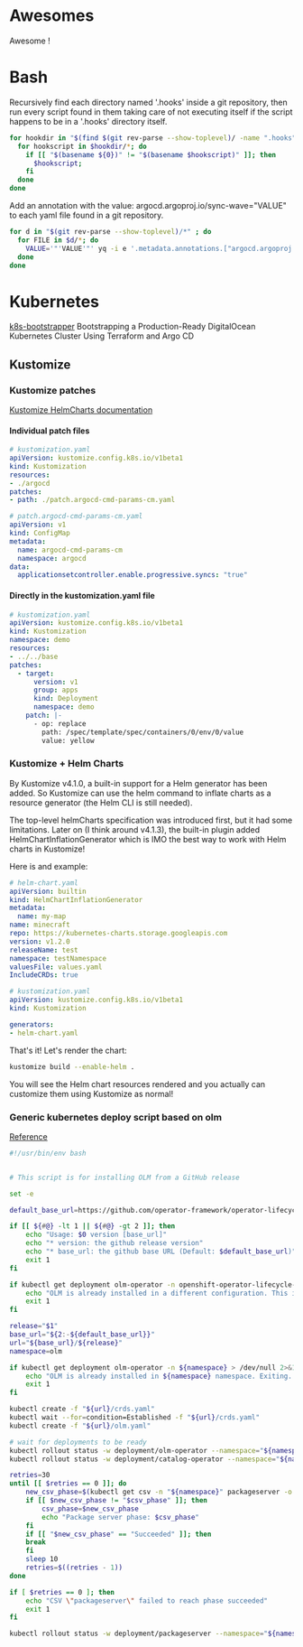# Awesomes
Awesome !

# Bash

Recursively find each directory named '.hooks' inside a git repository, then run every script found in them taking care of not executing itself if the script happens to be in a '.hooks' directory itself.

```bash
for hookdir in "$(find $(git rev-parse --show-toplevel)/ -name ".hooks" -type d)" ; do
  for hookscript in $hookdir/*; do
    if [[ "$(basename ${0})" != "$(basename $hookscript)" ]]; then
      $hookscript;
    fi
  done
done
```

Add an annotation with the value: argocd.argoproj.io/sync-wave="VALUE" to each yaml file found in a git repository.

```bash
for d in "$(git rev-parse --show-toplevel)/*" ; do
  for FILE in $d/*; do
    VALUE='"'VALUE'"' yq -i e '.metadata.annotations.["argocd.argoproj.io/sync-wave"] = env(VALUE)' $FILE;
  done
done
```

# Kubernetes

[k8s-bootstrapper](https://github.com/hivenetes/k8s-bootstrapper) Bootstrapping a Production-Ready DigitalOcean Kubernetes Cluster Using Terraform and Argo CD

## Kustomize

### Kustomize patches

[Kustomize HelmCharts documentation](https://kubectl.docs.kubernetes.io/references/kustomize/builtins/#field-name-helmcharts)

#### Individual patch files

```yaml
# kustomization.yaml
apiVersion: kustomize.config.k8s.io/v1beta1
kind: Kustomization
resources:
- ./argocd
patches:
- path: ./patch.argocd-cmd-params-cm.yaml
```

```yaml
# patch.argocd-cmd-params-cm.yaml
apiVersion: v1
kind: ConfigMap
metadata:
  name: argocd-cmd-params-cm
  namespace: argocd
data:
  applicationsetcontroller.enable.progressive.syncs: "true"
```

#### Directly in the kustomization.yaml file

```yaml
# kustomization.yaml
apiVersion: kustomize.config.k8s.io/v1beta1
kind: Kustomization
namespace: demo
resources:
- ../../base
patches:
  - target:
      version: v1
      group: apps
      kind: Deployment
      namespace: demo
    patch: |-
      - op: replace
        path: /spec/template/spec/containers/0/env/0/value
        value: yellow
```

### Kustomize + Helm Charts

By Kustomize v4.1.0, a built-in support for a Helm generator has been added. So Kustomize can use the helm command to inflate charts as a resource generator (the Helm CLI is still needed).

The top-level helmCharts specification was introduced first, but it had some limitations. Later on (I think around v4.1.3), the built-in plugin added HelmChartInflationGenerator which is IMO the best way to work with Helm charts in Kustomize!

Here is and example:

```yaml
# helm-chart.yaml
apiVersion: builtin
kind: HelmChartInflationGenerator
metadata:
  name: my-map
name: minecraft
repo: https://kubernetes-charts.storage.googleapis.com
version: v1.2.0
releaseName: test
namespace: testNamespace
valuesFile: values.yaml
IncludeCRDs: true
```

```yaml
# kustomization.yaml
apiVersion: kustomize.config.k8s.io/v1beta1
kind: Kustomization

generators:
- helm-chart.yaml
```

That's it! Let's render the chart:

```bash
kustomize build --enable-helm .
```

You will see the Helm chart resources rendered and you actually can customize them using Kustomize as normal!

### Generic kubernetes deploy script based on olm

[Reference](https://github.com/operator-framework/operator-lifecycle-manager/releases/download/v0.25.0/install.sh)

```bash
#!/usr/bin/env bash


# This script is for installing OLM from a GitHub release

set -e

default_base_url=https://github.com/operator-framework/operator-lifecycle-manager/releases/download

if [[ ${#@} -lt 1 || ${#@} -gt 2 ]]; then
    echo "Usage: $0 version [base_url]"
    echo "* version: the github release version"
    echo "* base_url: the github base URL (Default: $default_base_url)"
    exit 1
fi

if kubectl get deployment olm-operator -n openshift-operator-lifecycle-manager > /dev/null 2>&1; then
    echo "OLM is already installed in a different configuration. This is common if you are not running a vanilla Kubernetes cluster. Exiting..."
    exit 1
fi

release="$1"
base_url="${2:-${default_base_url}}"
url="${base_url}/${release}"
namespace=olm

if kubectl get deployment olm-operator -n ${namespace} > /dev/null 2>&1; then
    echo "OLM is already installed in ${namespace} namespace. Exiting..."
    exit 1
fi

kubectl create -f "${url}/crds.yaml"
kubectl wait --for=condition=Established -f "${url}/crds.yaml"
kubectl create -f "${url}/olm.yaml"

# wait for deployments to be ready
kubectl rollout status -w deployment/olm-operator --namespace="${namespace}"
kubectl rollout status -w deployment/catalog-operator --namespace="${namespace}"

retries=30
until [[ $retries == 0 ]]; do
    new_csv_phase=$(kubectl get csv -n "${namespace}" packageserver -o jsonpath='{.status.phase}' 2>/dev/null || echo "Waiting for CSV to appear")
    if [[ $new_csv_phase != "$csv_phase" ]]; then
        csv_phase=$new_csv_phase
        echo "Package server phase: $csv_phase"
    fi
    if [[ "$new_csv_phase" == "Succeeded" ]]; then
	break
    fi
    sleep 10
    retries=$((retries - 1))
done

if [ $retries == 0 ]; then
    echo "CSV \"packageserver\" failed to reach phase succeeded"
    exit 1
fi

kubectl rollout status -w deployment/packageserver --namespace="${namespace}"

```
